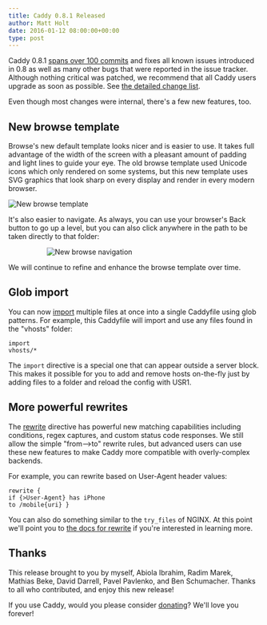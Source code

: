 ```yaml
---
title: Caddy 0.8.1 Released
author: Matt Holt
date: 2016-01-12 08:00:00+00:00
type: post
---
```



Caddy 0.8.1 [spans over 100 commits](https://github.com/mholt/caddy/compare/v0.8.0...v0.8.1) and fixes all known issues introduced in 0.8 as well as many other bugs that were reported in the issue tracker. Although nothing critical was patched, we recommend that all Caddy users upgrade as soon as possible. See [the detailed change list](https://github.com/mholt/caddy/releases/tag/v0.8.1).

Even though most changes were internal, there's a few new features, too.

## New browse template

Browse's new default template looks nicer and is easier to use. It takes full advantage of the width of the screen with a pleasant amount of padding and light lines to guide your eye. The old browse template used Unicode icons which only rendered on some systems, but this new template uses SVG graphics that look sharp on every display and render in every modern browser.

![New browse template](/resources/images/blog/new-browse-template.png)

It's also easier to navigate. As always, you can use your browser's Back button to go up a level, but you can also click anywhere in the path to be taken directly to that folder:

<img src="/resources/images/blog/new-browse-nav.png" alt="New browse navigation" style="max-width: 350px; margin-left: auto; margin-right: auto; display: block;">

We will continue to refine and enhance the browse template over time.


## Glob import

You can now [import](/docs/import) multiple files at once into a single Caddyfile using glob patterns. For example, this Caddyfile will import and use any files found in the "vhosts" folder:

<code class="block"><span class="cf-dir">import</span>  <span class="cf-arg">vhosts/*</span></code>

The `import` directive is a special one that can appear outside a server block. This makes it possible for you to add and remove hosts on-the-fly just by adding files to a folder and reload the config with USR1.


## More powerful rewrites

The [rewrite](/docs/rewrite) directive has powerful new matching capabilities including conditions, regex captures, and custom status code responses. We still allow the simple "from-->to" rewrite rules, but advanced users can use these new features to make Caddy more compatible with overly-complex backends.

For example, you can rewrite based on User-Agent header values:

<code class="block"><span class="cf-dir">rewrite</span> {
     <span class="cf-subdir">if</span> {>User-Agent} has iPhone
     <span class="cf-subdir">to</span> /mobile{uri}
}</code>

You can also do something similar to the `try_files` of NGINX. At this point we'll point you to [the docs for rewrite](/docs/rewrite) if you're interested in learning more.

## Thanks

This release brought to you by myself, Abiola Ibrahim, Radim Marek, Mathias Beke, David Darrell, Pavel Pavlenko, and Ben Schumacher. Thanks to all who contributed, and enjoy this new release!

If you use Caddy, would you please consider [donating](/donate)? We'll love you forever!
